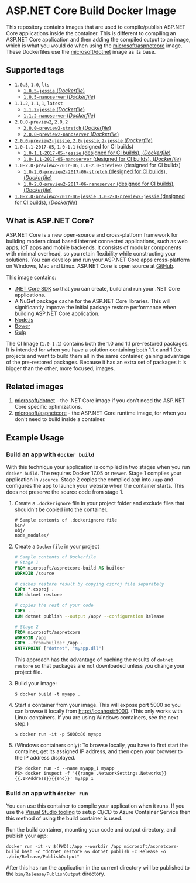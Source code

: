 
ASP.NET Core Build Docker Image
===============================

This repository contains images that are used to compile/publish ASP.NET Core applications inside the container. This is different to compiling an ASP.NET Core application and then adding the compiled output to an image, which is what you would do when using the [microsoft/aspnetcore](https://hub.docker.com/r/microsoft/aspnetcore/) image. These Dockerfiles use the [microsoft/dotnet](https://hub.docker.com/r/microsoft/dotnet/) image as its base.

## Supported tags

- `1.0.5`, `1.0`, `lts`
    - [`1.0.5-jessie` (*Dockerfile*)](https://github.com/aspnet/aspnet-docker/blob/master/1.0/jessie/sdk/Dockerfile)
    - [`1.0.5-nanoserver` (*Dockerfile*)](https://github.com/aspnet/aspnet-docker/blob/master/1.0/nanoserver/sdk/Dockerfile)
- `1.1.2`, `1.1`, `1`, `latest`
    - [`1.1.2-jessie` (*Dockerfile*)](https://github.com/aspnet/aspnet-docker/blob/master/1.1/jessie/sdk/Dockerfile)
    - [`1.1.2-nanoserver` (*Dockerfile*)](https://github.com/aspnet/aspnet-docker/blob/master/1.1/nanoserver/sdk/Dockerfile)
- `2.0.0-preview2`, `2.0`, `2`
    - [`2.0.0-preview2-stretch` (*Dockerfile*)](https://github.com/aspnet/aspnet-docker/blob/master/2.0/stretch/sdk/Dockerfile)
    - [`2.0.0-preview2-nanoserver` (*Dockerfile*)](https://github.com/aspnet/aspnet-docker/blob/master/2.0/nanoserver/sdk/Dockerfile)
- [`2.0.0-preview2-jessie`, `2.0-jessie`, `2-jessie` (*Dockerfile*)](https://github.com/aspnet/aspnet-docker/blob/master/2.0/jessie/sdk/Dockerfile)
- `1.0-1.1-2017-05`, `1.0-1.1` (designed for CI builds)
    - [`1.0-1.1-2017-05-jessie` (designed for CI builds), (*Dockerfile*)](https://github.com/aspnet/aspnet-docker/blob/master/1.1/jessie/kitchensink/Dockerfile)
    - [`1.0-1.1-2017-05-nanoserver` (designed for CI builds), (*Dockerfile*)](https://github.com/aspnet/aspnet-docker/blob/master/1.1/nanoserver/kitchensink/Dockerfile)
- `1.0-2.0-preview2-2017-06`, `1.0-2.0-preview2` (designed for CI builds)
    - [`1.0-2.0-preview2-2017-06-stretch` (designed for CI builds), (*Dockerfile*)](https://github.com/aspnet/aspnet-docker/blob/master/2.0/stretch/kitchensink/Dockerfile)
    - [`1.0-2.0-preview2-2017-06-nanoserver` (designed for CI builds), (*Dockerfile*)](https://github.com/aspnet/aspnet-docker/blob/master/2.0/nanoserver/kitchensink/Dockerfile)
- [`1.0-2.0-preview2-2017-06-jessie`, `1.0-2-0-preview2-jessie` (designed for CI builds), (*Dockerfile*)](https://github.com/aspnet/aspnet-docker/blob/master/2.0/jessie/kitchensink/Dockerfile)

## What is ASP.NET Core?

ASP.NET Core is a new open-source and cross-platform framework for building modern cloud based internet connected applications, such as web apps, IoT apps and mobile backends. It consists of modular components with minimal overhead, so you retain flexibility while constructing your solutions. You can develop and run your ASP.NET Core apps cross-platform on Windows, Mac and Linux. ASP.NET Core is open source at [GitHub](https://github.com/aspnet).

This image contains:

- [.NET Core SDK](https://github.com/dotnet/cli) so that you can create, build and run your .NET Core applications.
- A NuGet package cache for the ASP.NET Core libraries.  This will significantly improve the initial package restore performance when building ASP.NET Core application.
- [Node.js](https://nodejs.org)
- [Bower](https://bower.io/)
- [Gulp](http://gulpjs.com/)

The CI Image (`1.0-1.1`) contains both the 1.0 and 1.1 pre-restored packages. It is intended for when you have a solution containing both 1.1.x and 1.0.x projects and want to build them all in the same container, gaining advantage of the pre-restored packages. Because it has an extra set of packages it is bigger than the other, more focused, images.

## Related images

1. [microsoft/dotnet](https://hub.docker.com/r/microsoft/dotnet/) - the .NET Core image if you don't need the ASP.NET Core specific optimizations.
2. [microsoft/aspnetcore](https://hub.docker.com/r/microsoft/aspnetcore/) - the ASP.NET Core runtime image, for when you don't need to build inside a container.

## Example Usage

### Build an app with `docker build`

With this technique your application is compiled in two stages when you run `docker build`.
The requires Docker 17.05 or newer.
Stage 1 compiles your application in `/source`.
Stage 2 copies the compiled app into `/app` and configures the app to launch your website when the container starts. This does not preserve the source code from stage 1.

1. Create a `.dockerignore` file in your project folder and exclude files that shouldn't be copied into the container.

    ```
    # Sample contents of .dockerignore file
    bin/
    obj/
    node_modules/
    ```

1. Create a `Dockerfile` in your project

    ```Dockerfile
    # Sample contents of Dockerfile
    # Stage 1
    FROM microsoft/aspnetcore-build AS builder
    WORKDIR /source

    # caches restore result by copying csproj file separately
    COPY *.csproj .
    RUN dotnet restore

    # copies the rest of your code
    COPY . .
    RUN dotnet publish --output /app/ --configuration Release

    # Stage 2
    FROM microsoft/aspnetcore
    WORKDIR /app
    COPY --from=builder /app .
    ENTRYPOINT ["dotnet", "myapp.dll"]
    ```

    This approach has the advantage of caching the results of `dotnet restore` so that packages are not downloaded unless you change your project file.

1. Build your image:

    ```
    $ docker build -t myapp .
    ```

1. Start a container from your image. This will expose port 5000 so you can browse it locally from <http://locahost:5000>. (This only works with Linux containers. If you are using Windows containers, see the next step.)

    ```
    $ docker run -it -p 5000:80 myapp
    ```

1. (Windows containers only): To browse locally, you have to first start the container, get its assigned IP address, and then open your browser to the IP address displayed.

    ```
    PS> docker run -d --name myapp_1 myapp
    PS> docker inspect -f '{{range .NetworkSettings.Networks}}{{.IPAddress}}{{end}}' myapp_1
    ```

### Build an app with `docker run`

You can use this container to compile your application when it runs. If you use the [Visual Studio tooling](https://blogs.msdn.microsoft.com/webdev/2016/11/16/new-docker-tools-for-visual-studio/) to setup CI/CD to Azure Container Service then this method of using the build container is used.

Run the build container, mounting your code and output directory, and publish your app:

```
docker run -it -v $(PWD):/app --workdir /app microsoft/aspnetcore-build bash -c "dotnet restore && dotnet publish -c Release -o ./bin/Release/PublishOutput"
```

After this has run the application in the current directory will be published to the `bin/Release/PublishOutput` directory.

